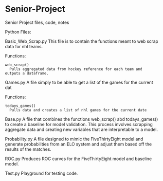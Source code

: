 # Senior-Project
Senior Project files, code, notes

Python Files:

Basic_Web_Scrap.py
  This file is to contain the functions meant to web scrap data for nhl teams.
  
  Functions:
  
    web_scrap()
      Pulls aggregated data from hockey reference for each team and outputs a dataframe.
      

Games.py
  A file simply to be able to get a list of the games for the current dat
  
  Functions:
  
    todays_games()
      Pulls data and creates a list of nhl games for the current date


Base.py
  A file that combines the functions web_scrap() abd todays_games() to create a baseline for model validation. This process involves scrapping aggregate data
  and creating new variables that are interpretable to a model.


Probability.py
  A file designed to mimic the FiveThirtyEight model and generate probabilities from an ELO system and adjust them based off the results of the matches.
    

ROC.py
  Produces ROC curves for the FiveThirtyEight model and baseline model.

Test.py
  Playground for testing code.
